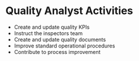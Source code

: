 # Quality Analyst Activities

- Create and update quality KPIs
- Instruct the inspectors team
- Create and update quality documents
- Improve standard operational procedures
- Contribute to process improvement